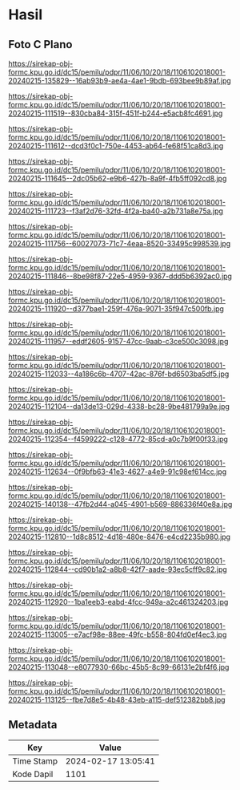 # Hasil

## Foto C Plano

https://sirekap-obj-formc.kpu.go.id/dc15/pemilu/pdpr/11/06/10/20/18/1106102018001-20240215-135829--16ab93b9-ae4a-4ae1-9bdb-693bee9b89af.jpg

https://sirekap-obj-formc.kpu.go.id/dc15/pemilu/pdpr/11/06/10/20/18/1106102018001-20240215-111519--830cba84-315f-451f-b244-e5acb8fc4691.jpg

https://sirekap-obj-formc.kpu.go.id/dc15/pemilu/pdpr/11/06/10/20/18/1106102018001-20240215-111612--dcd3f0c1-750e-4453-ab64-fe68f51ca8d3.jpg

https://sirekap-obj-formc.kpu.go.id/dc15/pemilu/pdpr/11/06/10/20/18/1106102018001-20240215-111645--2dc05b62-e9b6-427b-8a9f-4fb5ff092cd8.jpg

https://sirekap-obj-formc.kpu.go.id/dc15/pemilu/pdpr/11/06/10/20/18/1106102018001-20240215-111723--f3af2d76-32fd-4f2a-ba40-a2b731a8e75a.jpg

https://sirekap-obj-formc.kpu.go.id/dc15/pemilu/pdpr/11/06/10/20/18/1106102018001-20240215-111756--60027073-71c7-4eaa-8520-33495c998539.jpg

https://sirekap-obj-formc.kpu.go.id/dc15/pemilu/pdpr/11/06/10/20/18/1106102018001-20240215-111846--8be98f87-22e5-4959-9367-ddd5b6392ac0.jpg

https://sirekap-obj-formc.kpu.go.id/dc15/pemilu/pdpr/11/06/10/20/18/1106102018001-20240215-111920--d377bae1-259f-476a-9071-35f947c500fb.jpg

https://sirekap-obj-formc.kpu.go.id/dc15/pemilu/pdpr/11/06/10/20/18/1106102018001-20240215-111957--eddf2605-9157-47cc-9aab-c3ce500c3098.jpg

https://sirekap-obj-formc.kpu.go.id/dc15/pemilu/pdpr/11/06/10/20/18/1106102018001-20240215-112033--4a186c6b-4707-42ac-876f-bd6503ba5df5.jpg

https://sirekap-obj-formc.kpu.go.id/dc15/pemilu/pdpr/11/06/10/20/18/1106102018001-20240215-112104--da13de13-029d-4338-bc28-9be481799a9e.jpg

https://sirekap-obj-formc.kpu.go.id/dc15/pemilu/pdpr/11/06/10/20/18/1106102018001-20240215-112354--f4599222-c128-4772-85cd-a0c7b9f00f33.jpg

https://sirekap-obj-formc.kpu.go.id/dc15/pemilu/pdpr/11/06/10/20/18/1106102018001-20240215-112634--0f9bfb63-41e3-4627-a4e9-91c98ef614cc.jpg

https://sirekap-obj-formc.kpu.go.id/dc15/pemilu/pdpr/11/06/10/20/18/1106102018001-20240215-140138--47fb2d44-a045-4901-b569-886336f40e8a.jpg

https://sirekap-obj-formc.kpu.go.id/dc15/pemilu/pdpr/11/06/10/20/18/1106102018001-20240215-112810--1d8c8512-4d18-480e-8476-e4cd2235b980.jpg

https://sirekap-obj-formc.kpu.go.id/dc15/pemilu/pdpr/11/06/10/20/18/1106102018001-20240215-112844--cd90b1a2-a8b8-42f7-aade-93ec5cff9c82.jpg

https://sirekap-obj-formc.kpu.go.id/dc15/pemilu/pdpr/11/06/10/20/18/1106102018001-20240215-112920--1ba1eeb3-eabd-4fcc-949a-a2c461324203.jpg

https://sirekap-obj-formc.kpu.go.id/dc15/pemilu/pdpr/11/06/10/20/18/1106102018001-20240215-113005--e7acf98e-88ee-49fc-b558-804fd0ef4ec3.jpg

https://sirekap-obj-formc.kpu.go.id/dc15/pemilu/pdpr/11/06/10/20/18/1106102018001-20240215-113048--e8077930-66bc-45b5-8c99-66131e2bf4f6.jpg

https://sirekap-obj-formc.kpu.go.id/dc15/pemilu/pdpr/11/06/10/20/18/1106102018001-20240215-113125--fbe7d8e5-4b48-43eb-a115-def512382bb8.jpg


## Metadata

| Key        | Value               |
| ---------- | ------------------- |
| Time Stamp | 2024-02-17 13:05:41 |
| Kode Dapil | 1101                |



